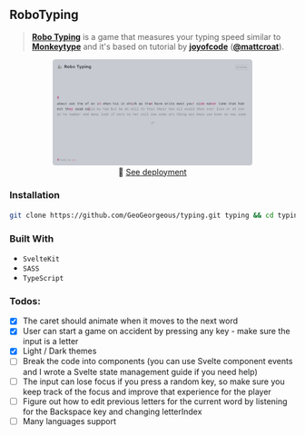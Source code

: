 ## RoboTyping

> **[Robo Typing](https://typing-dusky-three.vercel.app/)** is a game that measures your typing speed similar to **[Monkeytype](https://monkeytype.com/)** and it's based on tutorial by **[joyofcode](https://joyofcode.xyz/svelte-typing-game)** (**[@mattcroat](https://github.com/mattcroat)**).

<p align="center" width="100%">
    <a href="https://typing-dusky-three.vercel.app/"><img width="70%" src="./readme.png"></a><br>
       🚀 <a href="https://typing-dusky-three.vercel.app/">See deployment</a>
</p>

### Installation

```bash
git clone https://github.com/GeoGeorgeous/typing.git typing && cd typing && npm i && npm run dev
```

### Built With

- `SvelteKit`
- `SASS`
- `TypeScript`

### Todos:

- [x] The caret should animate when it moves to the next word
- [x] User can start a game on accident by pressing any key - make sure the input is a letter
- [x] Light / Dark themes
- [ ] Break the code into components (you can use Svelte component events and I wrote a Svelte state management guide if you need help)
- [ ] The input can lose focus if you press a random key, so make sure you keep track of the focus and improve that experience for the player
- [ ] Figure out how to edit previous letters for the current word by listening for the Backspace key and changing letterIndex
- [ ] Many languages support

